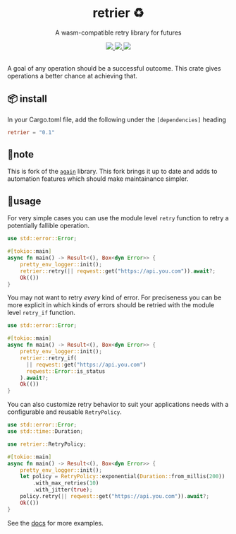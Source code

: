 <h1 align="center">
  retrier ♻️
</h1>

<p align="center">
   A wasm-compatible retry library for futures
</p>

<div align="center">
  <a href="https://github.com/ifiokjr/retrier/actions">
		<img src="https://github.com/ifiokjr/retrier/workflows/ci/badge.svg"/>
	</a>
  <a href="https://crates.io/crates/retrier">
		<img src="https://img.shields.io/crates/v/retrier"/>
	</a>
  <a href="http://docs.rs/retrier">
		<img src="https://docs.rs/retrier/badge.svg"/>
	</a>
</div>

<br />

A goal of any operation should be a successful outcome. This crate gives operations a better chance at achieving that.

## 📦 install

In your Cargo.toml file, add the following under the `[dependencies]` heading

```toml
retrier = "0.1"
```

## 📝note

This is fork of the [`again`](https://github.com/softprops/again) library. This fork brings it up to date and adds to automation features which should make maintainance simpler.

## 🤸usage

For very simple cases you can use the module level `retry` function to retry a potentially fallible operation.

```rust
use std::error::Error;

#[tokio::main]
async fn main() -> Result<(), Box<dyn Error>> {
	pretty_env_logger::init();
	retrier::retry(|| reqwest::get("https://api.you.com")).await?;
	Ok(())
}
```

You may not want to retry _every_ kind of error. For preciseness you can be more explicit in which kinds of errors should be retried with the module level `retry_if` function.

```rust
use std::error::Error;

#[tokio::main]
async fn main() -> Result<(), Box<dyn Error>> {
    pretty_env_logger::init();
    retrier::retry_if(
      || reqwest::get("https://api.you.com")
      reqwest::Error::is_status
    ).await?;
    Ok(())
}
```

You can also customize retry behavior to suit your applications needs with a configurable and reusable `RetryPolicy`.

```rust
use std::error::Error;
use std::time::Duration;

use retrier::RetryPolicy;

#[tokio::main]
async fn main() -> Result<(), Box<dyn Error>> {
	pretty_env_logger::init();
	let policy = RetryPolicy::exponential(Duration::from_millis(200))
		.with_max_retries(10)
		.with_jitter(true);
	policy.retry(|| reqwest::get("https://api.you.com")).await?;
	Ok(())
}
```

See the [docs](http://docs.rs/retrier) for more examples.
